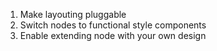 1. Make layouting pluggable
2. Switch nodes to functional style components
3. Enable extending node with your own design